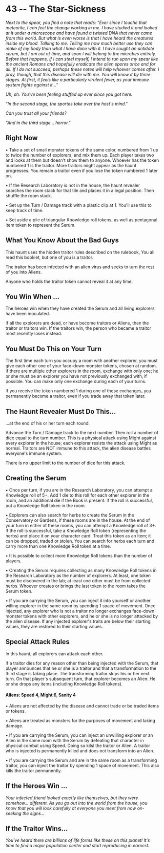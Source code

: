 # 43 -- The Star-Sickness

_Next to the spear, you find a note that reads: "Ever since I touche that meteorite, I can feel the change working in me. I have studied it and looked at it under a microscope and have found a twisted DNA that never came from this world. But what is even worse is that I have heard the creatures inside my blood. Talking to me. Telling me how much better use they can make of my body than what I have done with it. I have sought an antidote serum, but I am out of time, and soon I will belong to the microbes entirely. Before that happens, if I can steel myself, I intend to run upon my spear like the ancient Romans and hopefully eradicate the alien spores once and for all. If I do not succeed, perhaps these notes will help whoever comes after. I pray, though, that this disease will die with me. You will know it by three stages. At first, it feels like a particularly virulent fever, as your immune system fights against it..."_

_Uh, oh. You've been feeling stuffed up ever since you got here._

_"In the second stage, the sportes take over the host's mind."_

_Can you trust all your friends?_

_"And in the third stage... horror."_

## Right Now

• Take a set of small monster tokens of the same color, numbered from 1 up to twice the number of explorers, and mix them up. Each player takes two and looks at them but doesn't show them to anyone. Whoever has the token numbered 1 is the traitor. More traitors might appear as the haunt progresses. You remain a traitor even if you lose the token numbered 1 later on.

• If the Research Laboratory is not in the house, the haunt revealer searches the room stack for that tile and places it in a legal position. Then shuffle the room stack.

• Set up the Turn / Damage track with a plastic clip at 1. You'll use this to keep track of time.

• Set aside a pile of triangular Knowledge roll tokens, as well as pentagonal item token to represent the Serum.

## What You Know About the Bad Guys

This haunt uses the hidden traitor rules described on the rulebook, You all read this booklet, but one of you is a traitor.

The traitor has been infected with an alien virus and seeks to turn the rest of you into Aliens.

Anyone who holds the traitor token cannot reveal it at any time.

## You Win When ...

The heroes win when they have created the Serum and all living explorers have been inoculated.

If all the explorers are dead, or have become traitors or Aliens, then the traitor or traitors win. If the traitors win, the person who became a traitor most recently loses instead.

## You Must Do This on Your Turn

The first time each turn you occupy a room with another explorer, you must give each other one of your face-down monster tokens, chosen at random. If there are multiple other explorers in the room, exchange with only one; he or she must be an explorer you have not previously exchanged with, if possible. You can make only one exchange during each of your turns.

If you receive the token numbered 1 during one of these exchanges, you permanently become a traitor, even if you trade away that token later.

## The Haunt Revealer Must Do This...

...at the end of his or her turn each round.

Advance the Turn / Damage track to the next number. Then roll a number of dice equal to the turn number. This is a physical attack using Might against every explorer in the house; each explorer resists the attack using Might as normal. Traitors are NOT immune to this attack, the alien disease battles everyone's immune system.

There is no upper limit to the number of dice for this attack.

## Creating the Serum

• Once per turn, if you are in the Research Laboratory, you can attempt a Knowledge roll of 5+. Add 1 die to this roll for each other explorer in the room, and an additional die if the Book is present. If the roll is successful, put a Knowledge Roll token in the room.

• Explorers can also search for herbs to create the Serum in the Conservatory or Gardens, if these rooms are in the house. At the end of your turn in either of these rooms, you can attempt a Knowledge roll of 3+. If the roll is successful, take a Knowledge Roll token (representing the herbs) and place it on your character card. Treat this token as an item; it can be dropped, traded or stolen. You can search for herbs each turn and carry more than one Knowledge Roll token at a time.

• It is possible to collect more Knowledge Roll tokens than the number of players.

• Creating the Serum requires collecting as many Knowledge Roll tokens in the Research Laboratory as the number of explorers. At least, one token must be discovered in the lab; at least one other must be from collected herbs. Whoever creates or brings the last token to the room takes the Serum token.

• If you are carrying the Serum, you can inject it into yourself or another willing explorer in the same room by spending 1 space of movement. Once injected, any explorer who is not a traitor no longer exchanges face-down monster tokens with other explorers, and he or she is no longer attacked by the alien disease. If any injected explorer's traits are below their starting values, they are restored to their starting values.

## Special Attack Rules

In this haunt, all explorers can attack each other.

If a traitor dies for any reason other than being injected with the Serum, that player announces that he or she is a traitor and that a transformation to the third stage is taking place. The transforming traitor skips his or her next turn. On that player's subsequent turn, that explorer becomes an Alien. He or she drops any items (including Knowledge Roll tokens).

#### Aliens: Speed 4, Might 6, Sanity 4

• Aliens are not affected by the disease and cannot trade or be traded items or tokens.

• Aliens are treated as monsters for the purposes of movement and taking damage.

• If you are carrying the Serum, you can inject an unwilling explorer or an Alien in the same room with the Serum by defeating that character in physical combat using Speed. Doing so  kilsl the traitor or Alien. A traitor who is injected is permanently killed and does not transform into an Alien.

• If you are carrying the Serum and are in the same room as a transforming traitor, you can inject the traitor by spending 1 space of movement. This also kills the traitor permanently.

## If the Heroes Win ...

_Your infected friend looked exactly like themselves, but they were somehow... different. As you go out into the world from the house, you know that you will look carefully at everyone you meet from now on-seeking the signs..._

## If the Traitor Wins...

_You've heard there are billions of life forms like these on this planet! It's time to find a major population center and start reproducing in earnest._
